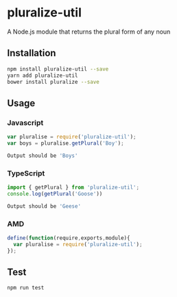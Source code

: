 # pluralize-util
A Node.js module that returns the plural form of any noun
## Installation 
```sh
npm install pluralize-util --save
yarn add pluralize-util
bower install pluralize --save
```
## Usage
### Javascript
```javascript
var pluralise = require('pluralize-util');
var boys = pluralise.getPlural('Boy');
```
```sh
Output should be 'Boys'
```
### TypeScript
```typescript
import { getPlural } from 'pluralize-util';
console.log(getPlural('Goose'))
```
```sh
Output should be 'Geese'
```
### AMD
```javascript
define(function(require,exports,module){
  var pluralise = require('pluralize-util');
});
```
## Test 
```sh
npm run test
```